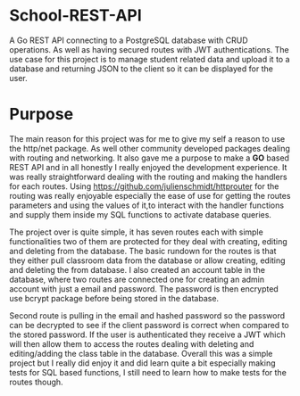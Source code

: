 # School-REST-API
A Go REST API connecting to a PostgreSQL database with CRUD operations. As well as having secured routes with JWT authentications. The use case for this project
is to manage student related data and upload it to a database and returning JSON to the client so it can be displayed for the user.

# Purpose
The main reason for this project was for me to give my self a reason to use the http/net package.
As well other community developed packages dealing with routing and networking.
It also gave me a purpose to make a **GO** based REST API and in all honestly I really enjoyed the development experience.
It was really straightforward dealing with the routing and making the handlers for each routes.
Using https://github.com/julienschmidt/httprouter for the routing was really enjoyable especially the ease of use for getting the routes parameters and using the values of it,to interact with the handler functions and supply them inside my SQL functions to activate database queries.

The project over is quite simple, it has seven routes each with simple functionalities two of them are protected for they deal with creating, editing and deleting from the database. 
The basic rundown for the routes is that they either pull classroom data from the database or allow creating, editing and deleting the from database.
I also created an account table in the database, where two routes are connected one for creating an admin account with just a email and password.
The password is then encrypted use bcrypt package before being stored in the database. 

Second route is pulling in the email and hashed password so the password can be decrypted to see if the client password is correct when compared to the stored password.
If the user is authenticated they receive a JWT which will then allow them to access the routes dealing with deleting and editing/adding the class table in the database.
Overall this was a simple project but I really did enjoy it and did learn quite a bit especially making tests for SQL based functions, I still need to learn how to make tests for 
the routes though.
